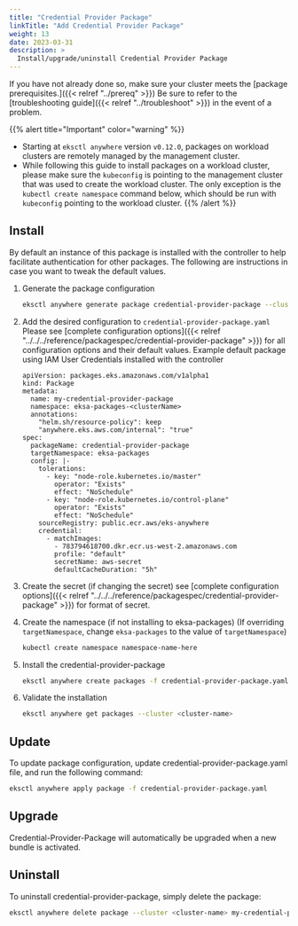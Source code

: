 ```yaml
---
title: "Credential Provider Package"
linkTitle: "Add Credential Provider Package"
weight: 13
date: 2023-03-31
description: >
  Install/upgrade/uninstall Credential Provider Package
---
```


If you have not already done so, make sure your cluster meets the [package prerequisites.]({{< relref "../prereq" >}})
Be sure to refer to the [troubleshooting guide]({{< relref "../troubleshoot" >}}) in the event of a problem.

{{% alert title="Important" color="warning" %}}
* Starting at `eksctl anywhere` version `v0.12.0`, packages on workload clusters are remotely managed by the management cluster.
* While following this guide to install packages on a workload cluster, please make sure the `kubeconfig` is pointing to the management cluster that was used to create the workload cluster. The only exception is the `kubectl create namespace` command below, which should be run with `kubeconfig` pointing to the workload cluster.
  {{% /alert %}}

## Install
By default an instance of this package is installed with the controller to help facilitate authentication for other packages. The following are instructions in case you want to tweak the default values.

<!-- this content needs to be indented so the numbers are automatically incremented -->
1. Generate the package configuration
   ```bash
   eksctl anywhere generate package credential-provider-package --cluster <cluster-name> > credential-provider-package.yaml
   ```
1. Add the desired configuration to `credential-provider-package.yaml`
    Please see [complete configuration options]({{< relref "../../../reference/packagespec/credential-provider-package" >}}) for all configuration options and their default values.
    Example default package using IAM User Credentials installed with the controller
    ```
    apiVersion: packages.eks.amazonaws.com/v1alpha1
    kind: Package
    metadata:
      name: my-credential-provider-package
      namespace: eksa-packages-<clusterName>
      annotations:
        "helm.sh/resource-policy": keep
        "anywhere.eks.aws.com/internal": "true"
    spec:
      packageName: credential-provider-package
      targetNamespace: eksa-packages
      config: |-
        tolerations:
          - key: "node-role.kubernetes.io/master"
            operator: "Exists"
            effect: "NoSchedule"
          - key: "node-role.kubernetes.io/control-plane"
            operator: "Exists"
            effect: "NoSchedule"
        sourceRegistry: public.ecr.aws/eks-anywhere
        credential:
          - matchImages:
            - 783794618700.dkr.ecr.us-west-2.amazonaws.com
            profile: "default"
            secretName: aws-secret
            defaultCacheDuration: "5h"
    ```

1. Create the secret (if changing the secret)
   see [complete configuration options]({{< relref "../../../reference/packagespec/credential-provider-package" >}}) for format of secret.

1. Create the namespace (if not installing to eksa-packages)
   (If overriding `targetNamespace`, change `eksa-packages` to the value of `targetNamespace`)
   ```bash
   kubectl create namespace namespace-name-here
   ```

1. Install the credential-provider-package
   ```bash
   eksctl anywhere create packages -f credential-provider-package.yaml
   ```
   
1. Validate the installation
   ```bash
   eksctl anywhere get packages --cluster <cluster-name>
   ```
   
## Update
To update package configuration, update credential-provider-package.yaml file, and run the following command:
```bash
eksctl anywhere apply package -f credential-provider-package.yaml
```

## Upgrade

Credential-Provider-Package will automatically be upgraded when a new bundle is activated.

## Uninstall

To uninstall credential-provider-package, simply delete the package:

```bash
eksctl anywhere delete package --cluster <cluster-name> my-credential-provider-package
```